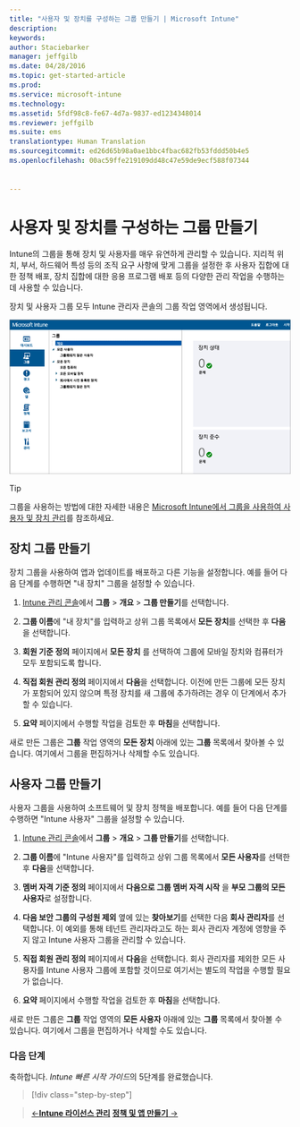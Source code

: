 ```yaml
---
title: "사용자 및 장치를 구성하는 그룹 만들기 | Microsoft Intune"
description: 
keywords: 
author: Staciebarker
manager: jeffgilb
ms.date: 04/28/2016
ms.topic: get-started-article
ms.prod: 
ms.service: microsoft-intune
ms.technology: 
ms.assetid: 5fdf98c8-fe67-4d7a-9837-ed1234348014
ms.reviewer: jeffgilb
ms.suite: ems
translationtype: Human Translation
ms.sourcegitcommit: ed26d65b98a0ae1bbc4fbac682fb53fddd50b4e5
ms.openlocfilehash: 00ac59ffe219109dd48c47e59de9ecf588f07344


---
```



# 사용자 및 장치를 구성하는 그룹 만들기
Intune의 그룹을 통해 장치 및 사용자를 매우 유연하게 관리할 수 있습니다. 지리적 위치, 부서, 하드웨어 특성 등의 조직 요구 사항에 맞게 그룹을 설정한 후 사용자 집합에 대한 정책 배포, 장치 집합에 대한 응용 프로그램 배포 등의 다양한 관리 작업을 수행하는 데 사용할 수 있습니다.

장치 및 사용자 그룹 모두 Intune 관리자 콘솔의 그룹 작업 영역에서 생성됩니다.

![관리자 콘솔 그룹 작업 영역](./media/groups.png)


> [!TIP]
> 그룹을 사용하는 방법에 대한 자세한 내용은 [Microsoft Intune에서 그룹을 사용하여 사용자 및 장치 관리](/intune/deploy-use/use-groups-to-manage-users-and-devices-with-microsoft-intune)를 참조하세요.


## 장치 그룹 만들기
장치 그룹을 사용하여 앱과 업데이트를 배포하고 다른 기능을 설정합니다. 예를 들어 다음 단계를 수행하면 "내 장치" 그룹을 설정할 수 있습니다.

1.  [Intune 관리 콘솔](https://manage.microsoft.com/)에서 **그룹** > **개요** > **그룹 만들기**를 선택합니다.

2.  **그룹 이름**에 "내 장치"를 입력하고 상위 그룹 목록에서 **모든 장치**를 선택한 후 **다음**을 선택합니다.

3.  **회원 기준 정의** 페이지에서 **모든 장치** 를 선택하여 그룹에 모바일 장치와 컴퓨터가 모두 포함되도록 합니다.

4.  **직접 회원 관리 정의** 페이지에서 **다음**을 선택합니다. 이전에 만든 그룹에 모든 장치가 포함되어 있지 않으며 특정 장치를 새 그룹에 추가하려는 경우 이 단계에서 추가할 수 있습니다.

5.  **요약** 페이지에서 수행할 작업을 검토한 후 **마침**을 선택합니다.

새로 만든 그룹은 **그룹** 작업 영역의 **모든 장치** 아래에 있는 **그룹** 목록에서 찾아볼 수 있습니다. 여기에서 그룹을 편집하거나 삭제할 수도 있습니다.

## 사용자 그룹 만들기
사용자 그룹을 사용하여 소프트웨어 및 장치 정책을 배포합니다. 예를 들어 다음 단계를 수행하면 "Intune 사용자" 그룹을 설정할 수 있습니다.

1.  [Intune 관리 콘솔](https://manage.microsoft.com/)에서 **그룹** > **개요** > **그룹 만들기**를 선택합니다.

2.  **그룹 이름**에 "Intune 사용자"를 입력하고 상위 그룹 목록에서 **모든 사용자**를 선택한 후 **다음**을 선택합니다.

3.   **멤버 자격 기준 정의** 페이지에서 **다음으로 그룹 멤버 자격 시작** 을 **부모 그룹의 모든 사용자**로 설정합니다.

4.  **다음 보안 그룹의 구성원 제외** 옆에 있는 **찾아보기**를 선택한 다음 **회사 관리자**를 선택합니다. 이 예외를 통해 테넌트 관리자라고도 하는 회사 관리자 계정에 영향을 주지 않고 Intune 사용자 그룹을 관리할 수 있습니다.

5.  **직접 회원 관리 정의** 페이지에서 **다음**을 선택합니다. 회사 관리자를 제외한 모든 사용자를 Intune 사용자 그룹에 포함할 것이므로 여기서는 별도의 작업을 수행할 필요가 없습니다.

6.  **요약** 페이지에서 수행할 작업을 검토한 후 **마침**을 선택합니다.

새로 만든 그룹은 **그룹** 작업 영역의 **모든 사용자** 아래에 있는 **그룹** 목록에서 찾아볼 수 있습니다. 여기에서 그룹을 편집하거나 삭제할 수도 있습니다.



### 다음 단계
축하합니다. *Intune 빠른 시작 가이드*의 5단계를 완료했습니다.

>[!div class="step-by-step"]

>[&larr;**Intune 라이선스 관리**](.\start-with-a-paid-subscription-to-microsoft-intune-step-4.md)       [**정책 및 앱 만들기** &rarr;](.\start-with-a-paid-subscription-to-microsoft-intune-step-6.md)  



<!--HONumber=Jun16_HO4-->


